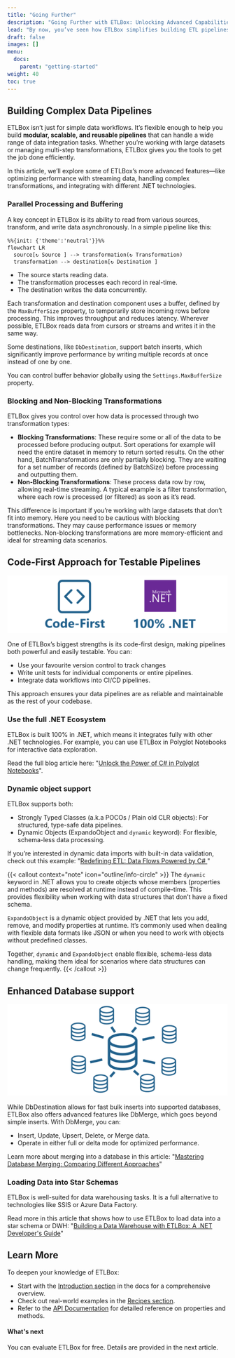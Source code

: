 ```yaml
---
title: "Going Further"
description: "Going Further with ETLBox: Unlocking Advanced Capabilities"
lead: "By now, you’ve seen how ETLBox simplifies building ETL pipelines and enables you to manage data flows with ease. But the real power of ETLBox lies in its ability to handle complex pipelines, its efficiency, and the possibilities of a fully code-first approach. Let’s explore how you can unlock ETLBox’s advanced capabilities and take your data pipelines to the next level."
draft: false
images: []
menu:
  docs:
    parent: "getting-started"
weight: 40
toc: true
---
```


## Building Complex Data Pipelines

ETLBox isn’t just for simple data workflows. It’s flexible enough to help you build **modular, scalable, and reusable pipelines** that can handle a wide range of data integration tasks. Whether you’re working with large datasets or managing multi-step transformations, ETLBox gives you the tools to get the job done efficiently.

In this article, we’ll explore some of ETLBox’s more advanced features—like optimizing performance with streaming data, handling complex transformations, and integrating with different .NET technologies.

### Parallel Processing and Buffering

A key concept in ETLBox is its ability to read from various sources, transform, and write data asynchronously. In a simple pipeline like this:

```kroki {type=mermaid}
%%{init: {'theme':'neutral'}}%%
flowchart LR
  source[↻ Source ] --> transformation(↻ Transformation)
  transformation --> destination[↻ Destination ]
```

- The source starts reading data.
- The transformation processes each record in real-time.
- The destination writes the data concurrently.

Each transformation and destination component uses a buffer, defined by the `MaxBufferSize` property, to temporarily store incoming rows before processing. This improves throughput and reduces latency. Wherever possible, ETLBox reads data from cursors or streams and writes it in the same way.

Some destinations, like `DbDestination`, support batch inserts, which significantly improve performance by writing multiple records at once instead of one by one.

You can control buffer behavior globally using the `Settings.MaxBufferSize` property.

### Blocking and Non-Blocking Transformations

ETLBox gives you control over how data is processed through two transformation types:

- **Blocking Transformations**: These require some or all of the data to be processed before producing output. Sort operations for example will need the entire dataset in memory to return sorted results. On the other hand, BatchTransformations are only partially blocking. They are waiting for a set number of records (defined by BatchSize) before processing and outputting them.
- **Non-Blocking Transformations**: These process data row by row, allowing real-time streaming. A typical example is a filter transformation, where each row is processed (or filtered) as soon as it’s read.

This difference is important if you’re working with large datasets that don’t fit into memory. Here you need to be cautious with blocking transformations. They may cause performance issues or memory bottlenecks. Non-blocking transformations are more memory-efficient and ideal for streaming data scenarios.


## Code-First Approach for Testable Pipelines

![Code-First 100% .NET](code-first.png)

One of ETLBox’s biggest strengths is its code-first design, making pipelines both powerful and easily testable. You can:

- Use your favourite version control to track changes
- Write unit tests for individual components or entire pipelines.
- Integrate data workflows into CI/CD pipelines.

This approach ensures your data pipelines are as reliable and maintainable as the rest of your codebase.

### Use the full .NET Ecosystem
ETLBox is built 100% in .NET, which means it integrates fully with other .NET technologies. For example, you can use ETLBox in Polyglot Notebooks for interactive data exploration.

Read the full blog article here: "[Unlock the Power of C# in Polyglot Notebooks](/blog/polyglot/)".

### Dynamic object support

ETLBox supports both:

- Strongly Typed Classes (a.k.a POCOs / Plain old CLR objects): For structured, type-safe data pipelines.
- Dynamic Objects (ExpandoObject and `dynamic` keyword): For flexible, schema-less data processing.

If you’re interested in dynamic data imports with built-in data validation, check out this example:
"[Redefining ETL: Data Flows Powered by C# ](/blog/data-validation-part1/)"

{{< callout context="note" icon="outline/info-circle" >}}
The `dynamic` keyword in .NET allows you to create objects whose members (properties and methods) are resolved at runtime instead of compile-time. This provides flexibility when working with data structures that don’t have a fixed schema.

`ExpandoObject` is a dynamic object provided by .NET that lets you add, remove, and modify properties at runtime. It’s commonly used when dealing with flexible data formats like JSON or when you need to work with objects without predefined classes.

Together, `dynamic` and `ExpandoObject` enable flexible, schema-less data handling, making them ideal for scenarios where data structures can change frequently.
{{< /callout >}}

## Enhanced Database support

![Star-Schema](star-schema.png)

While DbDestination allows for fast bulk inserts into supported databases, ETLBox also offers advanced features like DbMerge, which goes beyond simple inserts. With DbMerge, you can:

- Insert, Update, Upsert, Delete, or Merge data.
- Operate in either full or delta mode for optimized performance.

Learn more about merging into a database in this article: "[Mastering Database Merging: Comparing Different Approaches](/blog/merging/)"

### Loading Data into Star Schemas

ETLBox is well-suited for data warehousing tasks. It is a full alternative to technologies like SSIS or Azure Data Factory.

Read more in this article that shows how to use ETLBox to load data into a star schema or DWH: "[Building a Data Warehouse with ETLBox: A .NET Developer's Guide](/blog/building-dwh/)"


## Learn More

To deepen your knowledge of ETLBox:

- Start with the [Introduction section](/docs/introduction/simple-flow/) in the docs for a comprehensive overview.
- Check out real-world examples in the [Recipes section](/recipes/fundamentals/rating-orders/).
- Refer to the [API Documentation](/api) for detailed reference on properties and methods.

#### What's next

You can evaluate ETLBox for free. Details are provided in the next article.
